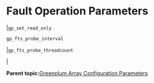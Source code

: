 # Fault Operation Parameters 

|`gp_set_read_only`

 `gp_fts_probe_interval`

|`gp_fts_probe_threadcount`

|

**Parent topic:**[Greenplum Array Configuration Parameters](../topics/g-greenplum-array-configuration-parameters.html)

